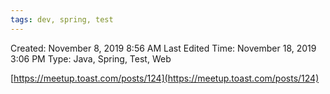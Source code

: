 ```yaml
---
tags: dev, spring, test
---
```


Created: November 8, 2019 8:56 AM
Last Edited Time: November 18, 2019 3:06 PM
Type: Java, Spring, Test, Web

[https://meetup.toast.com/posts/124](https://meetup.toast.com/posts/124)